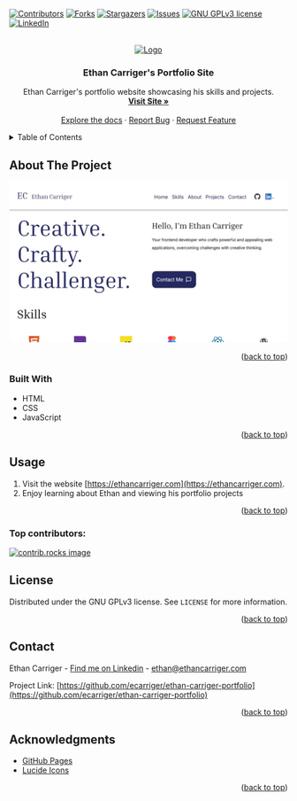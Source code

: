 <!-- Improved compatibility of back to top link: See: https://github.com/othneildrew/Best-README-Template/pull/73 -->
<a id="readme-top"></a>
<!--
*** Thanks for checking out the Best-README-Template. If you have a suggestion
*** that would make this better, please fork the repo and create a pull request
*** or simply open an issue with the tag "enhancement".
*** Don't forget to give the project a star!
*** Thanks again! Now go create something AMAZING! :D
-->



<!-- PROJECT SHIELDS -->
<!--
*** I'm using markdown "reference style" links for readability.
*** Reference links are enclosed in brackets [ ] instead of parentheses ( ).
*** See the bottom of this document for the declaration of the reference variables
*** for contributors-url, forks-url, etc. This is an optional, concise syntax you may use.
*** https://www.markdownguide.org/basic-syntax/#reference-style-links
-->
[![Contributors][contributors-shield]][contributors-url]
[![Forks][forks-shield]][forks-url]
[![Stargazers][stars-shield]][stars-url]
[![Issues][issues-shield]][issues-url]
[![GNU GPLv3 license][license-shield]][license-url]
[![LinkedIn][linkedin-shield]][linkedin-url]



<!-- PROJECT LOGO -->
<br />
<div align="center">
  <a href="https://ethancarriger.com">
    <img src="https://ethancarriger.com/static/media/logo.84d36c6116094b339dd9.png" alt="Logo" width="80" height="80">
  </a>

<h3 align="center">Ethan Carriger's Portfolio Site</h3>

  <p align="center">
    Ethan Carriger's portfolio website showcasing his skills and projects.
    <br />
    <a href="https://ethancarriger.com"><strong>Visit Site »</strong></a>
    <br />
    <br />
    <a href="https://github.com/ecarriger/ethan-carriger-portfolio">Explore the docs</a>
    &middot;
    <a href="https://github.com/ecarriger/ethan-carriger-portfolio/issues/new?labels=bug&template=bug-report---.md">Report Bug</a>
    &middot;
    <a href="https://github.com/ecarriger/ethan-carriger-portfolio/issues/new?labels=enhancement&template=feature-request---.md">Request Feature</a>
  </p>
</div>



<!-- TABLE OF CONTENTS -->
<details>
  <summary>Table of Contents</summary>
  <ol>
    <li>
      <a href="#about-the-project">About The Project</a>
      <ul>
        <li><a href="#built-with">Built With</a></li>
      </ul>
    </li>
    <li><a href="#usage">Usage</a></li>
    <li><a href="#contributing">Contributing</a></li>
    <li><a href="#license">License</a></li>
    <li><a href="#contact">Contact</a></li>
    <li><a href="#acknowledgments">Acknowledgments</a></li>
  </ol>
</details>



<!-- ABOUT THE PROJECT -->
## About The Project

[![Product Name Screen Shot][product-screenshot]](https://ethancarriger.com)

<p align="right">(<a href="#readme-top">back to top</a>)</p>



### Built With

* HTML
* CSS
* JavaScript

<p align="right">(<a href="#readme-top">back to top</a>)</p>


<!-- USAGE EXAMPLES -->
## Usage

1. Visit the website [https://ethancarriger.com](https://ethancarriger.com).
2. Enjoy learning about Ethan and viewing his portfolio projects

<p align="right">(<a href="#readme-top">back to top</a>)</p>



### Top contributors:

<a href="https://github.com/ecarriger/ethan-carriger-portfolio/graphs/contributors">
  <img src="https://contrib.rocks/image?repo=ecarriger/ethan-carriger-portfolio" alt="contrib.rocks image" />
</a>



<!-- LICENSE -->
## License

Distributed under the GNU GPLv3 license. See `LICENSE` for more information.

<p align="right">(<a href="#readme-top">back to top</a>)</p>



<!-- CONTACT -->
## Contact

Ethan Carriger - [Find me on Linkedin](www.linkedin.com/in/ethan-carriger-b65623164) - ethan@ethancarriger.com

Project Link: [https://github.com/ecarriger/ethan-carriger-portfolio](https://github.com/ecarriger/ethan-carriger-portfolio)

<p align="right">(<a href="#readme-top">back to top</a>)</p>



<!-- ACKNOWLEDGMENTS -->
## Acknowledgments

* [GitHub Pages](https://pages.github.com/)
* [Lucide Icons](https://lucide.dev)

<p align="right">(<a href="#readme-top">back to top</a>)</p>



<!-- MARKDOWN LINKS & IMAGES -->
<!-- https://www.markdownguide.org/basic-syntax/#reference-style-links -->
[contributors-shield]: https://img.shields.io/github/contributors/ecarriger/ethan-carriger-portfolio.svg?style=for-the-badge
[contributors-url]: https://github.com/ecarriger/ethan-carriger-portfolio/graphs/contributors
[forks-shield]: https://img.shields.io/github/forks/ecarriger/ethan-carriger-portfolio.svg?style=for-the-badge
[forks-url]: https://github.com/ecarriger/ethan-carriger-portfolio/network/members
[stars-shield]: https://img.shields.io/github/stars/ecarriger/ethan-carriger-portfolio.svg?style=for-the-badge
[stars-url]: https://github.com/ecarriger/ethan-carriger-portfolio/stargazers
[issues-shield]: https://img.shields.io/github/issues/ecarriger/ethan-carriger-portfolio.svg?style=for-the-badge
[issues-url]: https://github.com/ecarriger/ethan-carriger-portfolio/issues
[license-shield]: https://img.shields.io/github/license/ecarriger/ethan-carriger-portfolio.svg?style=for-the-badge
[license-url]: https://github.com/ecarriger/ethan-carriger-portfolio/blob/master/LICENSE.txt
[linkedin-shield]: https://img.shields.io/badge/-LinkedIn-black.svg?style=for-the-badge&logo=linkedin&colorB=555
[linkedin-url]: https://linkedin.com/in/ethan-carriger-b65623164
[product-screenshot]: ./images/screenshot.jpg
